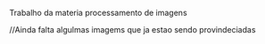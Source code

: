 Trabalho da materia processamento de imagens 

//Ainda falta algulmas imagems que ja estao sendo provindeciadas 
